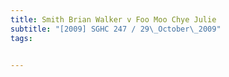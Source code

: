 ```yaml
---
title: Smith Brian Walker v Foo Moo Chye Julie 
subtitle: "[2009] SGHC 247 / 29\_October\_2009"
tags:


---
```


